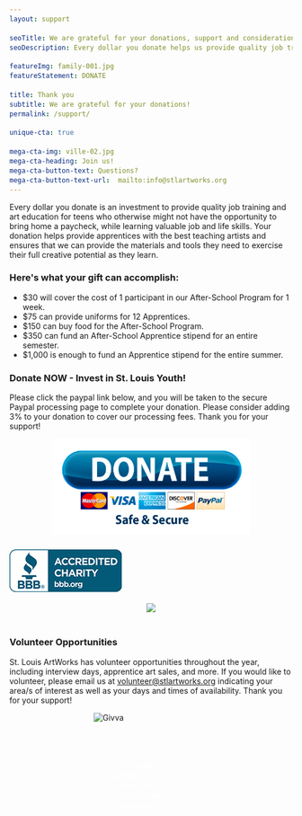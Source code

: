 ```yaml
---
layout: support

seoTitle: We are grateful for your donations, support and consideration
seoDescription: Every dollar you donate helps us provide quality job training and art education for teens who otherwise might not have the opportunity to bring home a paycheck and learn valuable job and life skills at the same time.

featureImg: family-001.jpg
featureStatement: DONATE

title: Thank you
subtitle: We are grateful for your donations!
permalink: /support/

unique-cta: true

mega-cta-img: ville-02.jpg
mega-cta-heading: Join us!
mega-cta-button-text: Questions?
mega-cta-button-text-url:  mailto:info@stlartworks.org
---
```


Every dollar you donate is an investment to provide quality job training and art education for teens who otherwise might not have the opportunity to bring home a paycheck, while learning valuable job and life skills. Your donation helps provide apprentices with the best teaching artists and ensures that we can provide the materials and tools they need to exercise their full creative potential as they learn.

### Here's what your gift can accomplish:

* $30 will cover the cost of 1 participant in our After-School Program for 1 week.
* $75 can provide uniforms for 12 Apprentices.
* $150 can buy food for the After-School Program.
* $350 can fund an After-School Apprentice stipend for an entire semester.
* $1,000 is enough to fund an Apprentice stipend for the entire summer.

### Donate NOW - Invest in St. Louis Youth!

Please click the paypal link below, and you will be taken to the secure Paypal processing page to complete your donation. Please consider adding 3% to your donation to cover our processing fees. Thank you for your support!

<center><a href="https://www.paypal.com/cgi-bin/webscr?cmd=_s-xclick&amp;hosted_button_id=2R55J3XLQZYWL"><img border="0" alt="Donate2STLArtWorks" width="353" height="171" src="/images/PayPalDonateButton.jpg" /></a></center>

### [![Better Business Bureau logo](/uploads/versions/bbblogobluesm---&#40;----200-76&#41;---.jpg)](http://www.bbb.org/stlouis/business-reviews/charity-arts-and-culture/st-louis-artworks-in-saint-louis-mo-310482094)

<center><a target="_blank" href="http://www.guidestar.org/organizations/43-1735450/st-louis-artworks.aspx"><img src="http://widgets.guidestar.org/gximage2?o=7661363&amp;l=v4" /></a></center>

<center>&nbsp;</center>

### Volunteer Opportunities

St. Louis ArtWorks has volunteer opportunities throughout the year, including interview days, apprentice art sales, and more. If you would like to volunteer, please email us at [volunteer@stlartworks.org](mailto:volunteer@stlartworks.org) indicating your area/s of interest as well as your days and times of availability. Thank you for your support!

<div style="text-align:center;"><style type="text/css">@font-face{font-family:"GothamBookRegular"; src:url("https://product.givingassistant.org/branding/fonts/gotham-book.eot"); src:url("https://product.givingassistant.org/branding/fonts/gotham-book.eot") format("embedded-opentype"), url("https://product.givingassistant.org/branding/fonts/gotham-book.woff") format("woff"), url("https://product.givingassistant.org/branding/fonts/gotham-book.ttf") format("truetype"); }@font-face{font-family:"GothamBoldRegular"; src:url("https://product.givingassistant.org/branding/fonts/gotham-bold.eot"); src:url("https://product.givingassistant.org/branding/fonts/gotham-bold.eot") format("embedded-opentype"), url("https://product.givingassistant.org/branding/fonts/gotham-bold.woff") format("woff"), url("https://product.givingassistant.org/branding/fonts/gotham-bold.ttf") format("truetype");}</style><div style="height:250px; width:300px; position:relative; text-decoration:none !important; margin-bottom:15px;"><a href="https://givingassistant.org/np#st-louis-artworks"><img alt="Givva" title="Donate to St. Louis Artworks" style="position:absolute;" src="https://product.givingassistant.org/ngo/badges/v1/Giving_Assistant_lg_Color_Background.png" /></a><div style="z-index:100; color:white; font-size:14px; font-family:GothamBookRegular; display:inline-block; padding:0 24px; position:absolute; top:85px; text-align:center; line-height:18px;">Use <a style="color:inherit; text-decoration:inherit;" href="https://givingassistant.org/"><b style="font-family:GothamBoldRegular;">Giving Assistant</b></a> to save money and support <b style="font-family:GothamBoldRegular;">St. Louis Artworks</b></div></div></div>